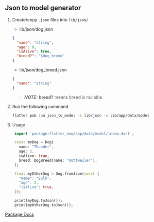 ## Json to model generator

1. Create/copy `.json` files into `lib/json/`
    - lib/json/dog.json
   ```json
   {
     "name": "string",
     "age": 0,
     "isAlive": true,
     "breed?": "$dog_breed"
   }
   ```
    - lib/json/dog_breed.json
   ```json
   {
     "name": "string"
   }
   ```
   > **_NOTE:_** <b>breed?</b> means breed is nullable
2. Run the following command<br/>

   ```sh
   flutter pub run json_to_model -s lib/json -o lib/app/data/model
   ```

3. Usage

   ```dart
    import 'package:flutter_new/app/data/model/index.dart';

    const myDog = Dog(
      name: "Thunder",
      age: 2,
      isAlive: true,
      breed: DogBreed(name: "Rottweiler"),
    );

    final myOtherDog = Dog.fromJson(const {
      "name": "Bulk",
      "age": 2,
      "isAlive": true,
    });

    print(myDog.toJson());
    print(myOtherDog.toJson());
   ```

[Package Docs](https://pub.dev/packages/json_to_model)
